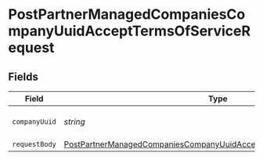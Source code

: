# PostPartnerManagedCompaniesCompanyUuidAcceptTermsOfServiceRequest


## Fields

| Field                                                                                                                                                                     | Type                                                                                                                                                                      | Required                                                                                                                                                                  | Description                                                                                                                                                               |
| ------------------------------------------------------------------------------------------------------------------------------------------------------------------------- | ------------------------------------------------------------------------------------------------------------------------------------------------------------------------- | ------------------------------------------------------------------------------------------------------------------------------------------------------------------------- | ------------------------------------------------------------------------------------------------------------------------------------------------------------------------- |
| `companyUuid`                                                                                                                                                             | *string*                                                                                                                                                                  | :heavy_check_mark:                                                                                                                                                        | The UUID of the company                                                                                                                                                   |
| `requestBody`                                                                                                                                                             | [PostPartnerManagedCompaniesCompanyUuidAcceptTermsOfServiceRequestBody](../../models/operations/postpartnermanagedcompaniescompanyuuidaccepttermsofservicerequestbody.md) | :heavy_minus_sign:                                                                                                                                                        | N/A                                                                                                                                                                       |